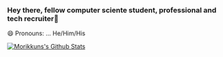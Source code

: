 ### Hey there, fellow computer sciente student, professional and tech recruiter👋
😄 Pronouns: ... He/Him/His

[![Morikkuns's Github Stats](https://github-readme-stats.vercel.app/api?username=morikkun)](https://github.com/anuraghazra/github-readme-stats)

<!--
**Morikkun/Morikkun** is a ✨ _special_ ✨ repository because its `README.md` (this file) appears on your GitHub profile.

- 🔭 I’m currently working on ...
- 🌱 I’m currently learning ...
- 👯 I’m looking to collaborate on ...
- 🤔 I’m looking for help with ...
- 💬 Ask me about ...
- 📫 How to reach me: ...
- 
- ⚡ Fun fact: ...
-->
                                                     
